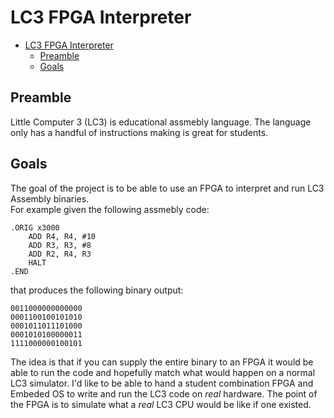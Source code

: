 # LC3 FPGA Interpreter

- [LC3 FPGA Interpreter](#lc3-fpga-interpreter)
  - [Preamble](#preamble)
  - [Goals](#goals)

## Preamble

Little Computer 3 (LC3) is educational assmebly language. The language only has a handful of instructions making is great for students.

## Goals

The goal of the project is to be able to use an FPGA to interpret and run LC3 Assembly binaries.  
For example given the following assmebly code:

```lc3
.ORIG x3000
    ADD R4, R4, #10
    ADD R3, R3, #8
    ADD R2, R4, R3
    HALT
.END
```

that produces the following binary output:

```binary
0011000000000000
0001100100101010
0001011011101000
0001010100000011
1111000000100101
```

The idea is that if you can supply the entire binary to an FPGA it would be able to run the code and hopefully match what would happen on a normal LC3 simulator. I'd like to be able to hand a student combination FPGA and Embeded OS to write and run the LC3 code on *real* hardware. The point of the FPGA is to simulate what a *real* LC3 CPU would be like if one existed.
